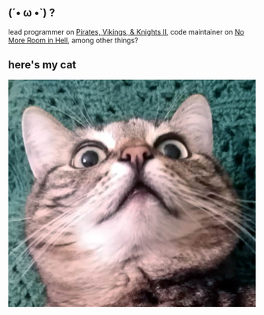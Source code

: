 (´• ω •`) ?
-----

lead programmer on [Pirates, Vikings, & Knights II](https://store.steampowered.com/app/17570), code maintainer on [No More Room in Hell](https://store.steampowered.com/app/224260), among other things?

here's my cat
-----
![hi](https://github.com/felis-catus/felis-catus/blob/master/img/noposhook.jpg?raw=true)


